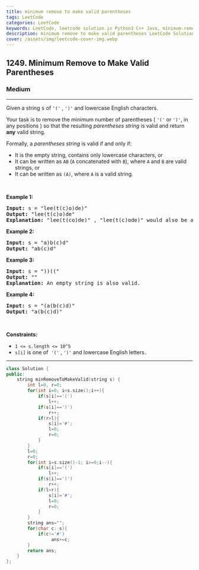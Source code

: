 ```yaml
---
title: minimum remove to make valid parentheses
tags: LeetCode
categories: LeetCode
keywords: LeetCode, leetcode solution in Python3 C++ Java, minimum-remove-to-make-valid-parentheses solution
description: minimum remove to make valid parentheses LeetCode Solution Explained
cover: /assets/img/leetcode-cover-img.webp
---
```



<h2>1249. Minimum Remove to Make Valid Parentheses</h2><h3>Medium</h3><hr><div><p>Given a string <font face="monospace">s</font>&nbsp;of&nbsp;<code>'('</code>&nbsp;,&nbsp;<code>')'</code>&nbsp;and lowercase English characters.&nbsp;</p>

<p>Your task is to remove the minimum number of parentheses (&nbsp;<code>'('</code>&nbsp;or&nbsp;<code>')'</code>,&nbsp;in any positions ) so that the resulting <em>parentheses string</em> is valid and return <strong>any</strong> valid string.</p>

<p>Formally, a <em>parentheses string</em> is valid if and only if:</p>

<ul>
	<li>It is the empty string, contains only lowercase characters, or</li>
	<li>It can be written as&nbsp;<code>AB</code>&nbsp;(<code>A</code>&nbsp;concatenated with&nbsp;<code>B</code>), where&nbsp;<code>A</code>&nbsp;and&nbsp;<code>B</code>&nbsp;are valid strings, or</li>
	<li>It can be written as&nbsp;<code>(A)</code>, where&nbsp;<code>A</code>&nbsp;is a valid string.</li>
</ul>

<p>&nbsp;</p>
<p><strong>Example 1:</strong></p>

<pre><strong>Input:</strong> s = "lee(t(c)o)de)"
<strong>Output:</strong> "lee(t(c)o)de"
<strong>Explanation:</strong> "lee(t(co)de)" , "lee(t(c)ode)" would also be accepted.
</pre>

<p><strong>Example 2:</strong></p>

<pre><strong>Input:</strong> s = "a)b(c)d"
<strong>Output:</strong> "ab(c)d"
</pre>

<p><strong>Example 3:</strong></p>

<pre><strong>Input:</strong> s = "))(("
<strong>Output:</strong> ""
<strong>Explanation:</strong> An empty string is also valid.
</pre>

<p><strong>Example 4:</strong></p>

<pre><strong>Input:</strong> s = "(a(b(c)d)"
<strong>Output:</strong> "a(b(c)d)"
</pre>

<p>&nbsp;</p>
<p><strong>Constraints:</strong></p>

<ul>
	<li><code>1 &lt;= s.length &lt;= 10^5</code></li>
	<li><code>s[i]</code>&nbsp;is one&nbsp;of&nbsp;&nbsp;<code>'('</code> , <code>')'</code> and&nbsp;lowercase English letters<code>.</code></li>
</ul></div>

---




```cpp
class Solution {
public:
    string minRemoveToMakeValid(string s) {
        int l=0, r=0;
        for(int i=0; i<s.size();i++){
            if(s[i]=='(')
                l++;
            if(s[i]==')')
                r++;
            if(r>l){
                s[i]='#';
                l=0;
                r=0;
            }      
        }
        l=0;
        r=0;
        for(int i=s.size()-1; i>=0;i--){
            if(s[i]=='(')
                l++;
            if(s[i]==')')
                r++;
            if(l>r){
                s[i]='#';
                l=0;
                r=0;
            }      
        }
        string ans="";
        for(char c: s){
            if(c!='#')
                 ans+=c;
        }
        return ans;
    }
};
```
